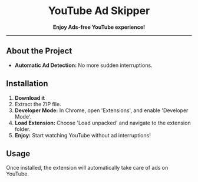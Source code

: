 <h1 align="center">YouTube Ad Skipper</h1>


<p align="center">
  <strong>Enjoy  Ads-free YouTube experience!</strong>
</p>

---

<h2>About the Project</h2>

<ul>
  <li><b>Automatic Ad Detection:</b> No more sudden interruptions.</li>
</ul>

<h2>Installation</h2>

<ol>
  <li><strong>Download it</strong></li>
  <li><strong></strong> Extract the ZIP file.</li>
  <li><strong>Developer Mode:</strong> In Chrome, open 'Extensions', and enable 'Developer Mode'.</li>
  <li><strong>Load Extension:</strong> Choose 'Load unpacked' and navigate to the extension folder.</li>
  <li><strong>Enjoy:</strong> Start watching YouTube without ad interruptions!</li>
</ol>

<h2>Usage</h2>

<p>
Once installed, the extension will automatically take care of ads on YouTube.
</p>


